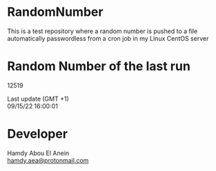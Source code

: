 # RandomNumber    
This is a test repository where a random number is pushed to a file automatically passwordless from a cron job in my Linux CentOS server    
# Random Number of the last run   
12519
      
Last update (GMT +1)    
09/15/22 16:00:01
# Developer    
Hamdy Abou El Anein   
hamdy.aea@protonmail.com
